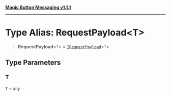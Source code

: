 [**Magic Button Messaging v1.1.1**](../README.md)

***

# Type Alias: RequestPayload\<T\>

> **RequestPayload**\<`T`\> = [`IRequestPayload`](../interfaces/IRequestPayload.md)\<`T`\>

## Type Parameters

### T

`T` = `any`

